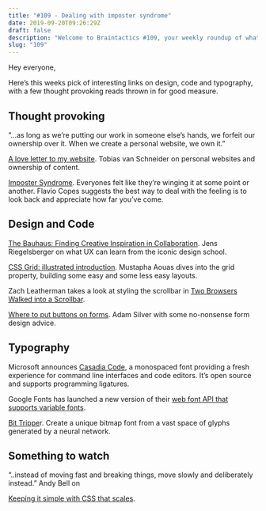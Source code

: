 ```yaml
---
title: "#109 - Dealing with imposter syndrome"
date: 2019-09-20T09:26:29Z
draft: false
description: "Welcome to Braintactics #109, your weekly roundup of what’s happening in design, code and typography."
slug: "109"
---
```


Hey everyone,

Here’s this weeks pick of interesting links on design, code and typography, with a few thought provoking reads thrown in for good measure.

## Thought provoking

”...as long as we’re putting our work in someone else’s hands, we forfeit our ownership over it. When we create a personal website, we own it.”

[A love letter to my website](https://www.vanschneider.com/a-love-letter-to-personal-websites). Tobias van Schneider on personal websites and ownership of content.

[Imposter Syndrome](https://flaviocopes.com/imposter-syndrome/). Everyones felt like they’re winging it at some point or another. Flavio Copes suggests the best way to deal with the feeling is to look back and appreciate how far you’ve come.

## Design and Code

[The Bauhaus: Finding Creative Inspiration in Collaboration](https://medium.com/google-design/the-bauhaus-finding-creative-inspiration-in-collaboration-60aebabdbc7b). Jens Riegelsberger on what UX can learn from the iconic design school.

[CSS Grid: illustrated introduction](https://dev.to/mustapha/css-grid-illustrated-introduction-52l5). Mustapha Aouas dives into the grid property, building some easy and some less easy layouts.

Zach Leatherman takes a look at styling the scrollbar in [Two Browsers Walked into a Scrollbar](https://www.filamentgroup.com/lab/scrollbars/).

[Where to put buttons on forms](https://adamsilver.io/articles/where-to-put-buttons-in-forms/). Adam Silver with some no-nonsense form design advice.

## Typography

Microsoft announces [Casadia Code](https://devblogs.microsoft.com/commandline/cascadia-code/), a monospaced font providing a fresh experience for command line interfaces and code editors. It’s open source and supports programming ligatures.

Google Fonts has launched a new version of their [web font API that supports variable fonts](https://codepen.io/nlwilliams/full/JjPJewp).

[Bit Trippe](https://bit-tripper.ctpt.co/)r. Create a unique bitmap font from a vast space of glyphs generated by a neural network.

## Something to watch

“..instead of moving fast and breaking things, move slowly and deliberately instead.” Andy Bell on

[Keeping it simple with CSS that scales](https://www.youtube.com/watch?v=byAaV3sy5qc&t=).
